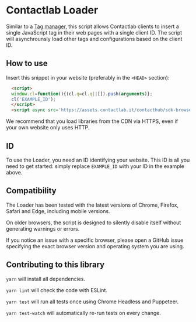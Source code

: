# Contactlab Loader

Similar to a [Tag manager](https://en.wikipedia.org/wiki/Tag_management_system),
this script allows Contactlab clients to insert a single JavaScript tag in their
web pages with a single client ID. The script will asynchrounsly load other tags
and configurations based on the client ID.

## How to use

Insert this snippet in your website (preferably in the `<HEAD>` section):

```html
  <script>
  window.cl=function(){(cl.q=cl.q||[]).push(arguments)};
  cl('EXAMPLE_ID');
  </script>
  <script async src='https://assets.contactlab.it/contacthub/sdk-browser/latest/script-loader.min.js'></script>
```

We recommend that you load libraries from the CDN via HTTPS, even if your own
website only uses HTTP.

## ID

To use the Loader, you need an ID identifying your website. This ID is all you
need to get started: simply replace `EXAMPLE_ID` with your ID in the example
above.

## Compatibility

The Loader has been tested with the latest versions of Chrome, Firefox, Safari
and Edge, including mobile versions.

On older browsers, the script is designed to silently disable itself without
generating warnings or errors.

If you notice an issue with a specific browser, please open a GitHub issue
specifying the exact browser version and operating system you are using.

## Contributing to this library

`yarn` will install all dependencies.

`yarn lint` will check the code with ESLint.

`yarn test` will run all tests once using Chrome Headless and Puppeteer.

`yarn test-watch` will automatically re-run tests on every change.
